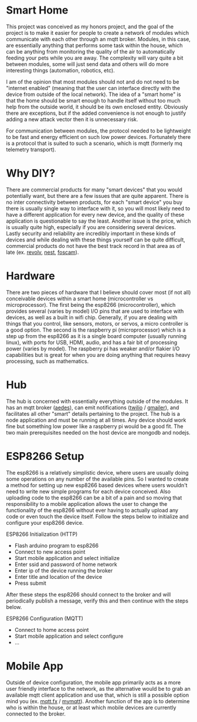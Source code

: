 # Smart Home

This project was conceived as my honors project, and the goal of the project is to make it easier for people to create a network of modules which communicate with each other through an mqtt broker. Modules, in this case, are essentially anything that performs some task within the house, which can be anything from monitoring the quality of the air to automatically feeding your pets while you are away. The complexity will vary quite a bit between modules, some will just send data and others will do more interesting things (automation, robotics, etc).

I am of the opinion that most modules should not and do not need to be "internet enabled" (meaning that the user can interface directly with the device from outside of the local network). The idea of a "smart home" is that the home should be smart enough to handle itself without too much help from the outside world, it should be its own enclosed entity. Obviously there are exceptions, but if the added convenience is not enough to justify adding a new attack vector then it is unnecessary risk.

For communication between modules, the protocol needed to be lightweight to be fast and energy efficient on such low power devices. Fortunately there is a protocol that is suited to such a scenario, which is mqtt (formerly mq telemetry transport).

# Why DIY?

There are commercial products for many "smart devices" that you would potentially want, but there are a few issues that are quite apparent. There is no inter connectivity between products, for each "smart device" you buy there is usually single way to interface with it, so you will most likely need to have a different application for every new device, and the quality of these application is questionable to say the least. Another issue is the price, which is usually quite high, especially if you are considering several devices. Lastly security and reliability are incredibly important in these kinds of devices and while dealing with these things yourself can be quite difficult, commercial products do not have the best track record in that area as of late (ex. [revolv](http://uk.businessinsider.com/googles-nest-closing-smart-home-company-revolv-bricking-devices-2016-4), [nest](http://www.cbc.ca/news/technology/nest-smart-home-problems-1.3410143), [foscam](http://thenewstack.io/snooping-webcam-reveals-security-dangers-internet-things/)).

# Hardware

There are two pieces of hardware that I believe should cover most (if not all) conceivable devices within a smart home (microcontroller vs microprocessor). The first being the esp8266 (microcontroller), which provides several (varies by model) I/O pins that are used to interface with devices, as well as a built in wifi chip. Generally, if you are dealing with things that you control, like sensors, motors, or servos, a micro controller is a good option. The second is the raspberry pi (microprocessor) which is a step up from the esp8266 as it is a single board computer (usually running linux), with ports for USB, HDMI, audio, and has a fair bit of processing power (varies by model). The raspberry pi has weaker and/or flakier I/O capabilities but is great for when you are doing anything that requires heavy processing, such as mathematics.

# Hub

The hub is concerned with essentially everything outside of the modules. It has an mqtt broker ([aedes](https://github.com/mcollina/aedes)), can emit notifications ([twilio](https://github.com/twilio/twilio-node/) / [gmailer](https://github.com/nodemailer/nodemailer)), and facilitates all other "smart" details pertaining to the project. The hub is a node application and must be running at all times. Any device should work fine but something low power like a raspberry pi would be a good fit. The two main prerequisites needed on the host device are mongodb and nodejs.

# ESP8266 Setup
The esp8266 is a relatively simplistic device, where users are usually doing some operations on any number of the available pins. So I wanted to create a method for setting up new esp8266 based devices where users wouldn't need to write new simple programs for each device conceived. Also uploading code to the esp8266 can be a bit of a pain and so moving that responsibility to a mobile application allows the user to change the functionality of the esp8266 without ever having to actually upload any code or even touch the device itself. Follow the steps below to initialize and configure your esp8266 device.

ESP8266 Initialization (HTTP)
- Flash arduino program to esp8266
- Connect to new access point
- Start mobile application and select initialize
- Enter ssid and password of home network
- Enter ip of the device running the broker
- Enter title and location of the device
- Press submit

After these steps the esp8266 should connect to the broker and will periodically publish a message, verify this and then continue with the steps below.

ESP8266 Configuration (MQTT)
- Connect to home access point
- Start mobile application and select configure
- ...

# Mobile App

Outside of device configuration, the mobile app primarily acts as a more user friendly interface to the network, as the alternative would be to grab an available mqtt client application and use that, which is still a possible option mind you (ex. [mqtt.fx](http://mqttfx.jfx4ee.org/) / [mymqtt](https://play.google.com/store/apps/details?id=at.tripwire.mqtt.client&hl=en)). Another function of the app is to determine who is within the house, or at least which mobile devices are currently connected to the broker.
